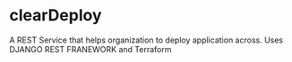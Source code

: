 # clearDeploy

A REST Service that helps organization to deploy application across. 
Uses DJANGO REST FRANEWORK and Terraform
